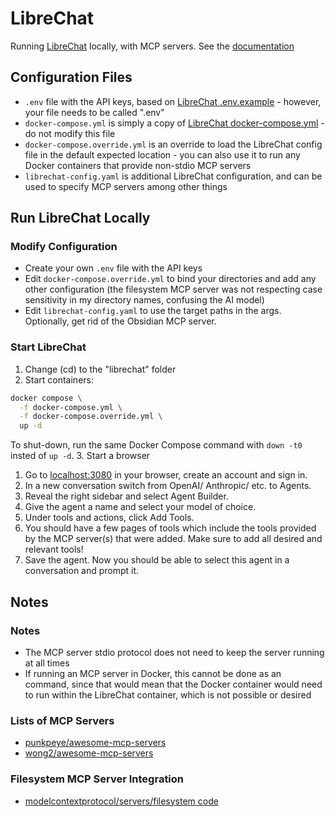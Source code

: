 # LibreChat

Running [LibreChat](https://github.com/danny-avila/LibreChat) locally, with MCP servers. See the [documentation](https://www.librechat.ai/docs)

## Configuration Files

- `.env` file with the API keys, based on [LibreChat .env.example](https://github.com/danny-avila/LibreChat/blob/main/.env.example) - however, your file needs to be called ".env"
- `docker-compose.yml` is simply a copy of [LibreChat docker-compose.yml](https://github.com/danny-avila/LibreChat/blob/main/docker-compose.yml) - do not modify this file
- `docker-compose.override.yml` is an override to load the LibreChat config file in the default expected location - you can also use it to run any Docker containers that provide non-stdio MCP servers
- `librechat-config.yaml` is additional LibreChat configuration, and can be used to specify MCP servers among other things

## Run LibreChat Locally

### Modify Configuration

- Create your own `.env` file with the API keys
- Edit `docker-compose.override.yml` to bind your directories and add any other configuration
  (the filesystem MCP server was not respecting case sensitivity in my directory names, confusing the AI model)
- Edit `librechat-config.yaml` to use the target paths in the args. Optionally, get rid of the Obsidian MCP server.

### Start LibreChat

1. Change (cd) to the "librechat" folder
2. Start containers:
  ```sh
  docker compose \
    -f docker-compose.yml \
    -f docker-compose.override.yml \
    up -d
  ```
  To shut-down, run the same Docker Compose command with `down -t0` insted of `up -d`.
3. Start a browser
  1. Go to [localhost:3080](http://localhost:3080) in your browser, create an account and sign in.
  2. In a new conversation switch from OpenAI/ Anthropic/ etc. to Agents.
  3. Reveal the right sidebar and select Agent Builder.
  4. Give the agent a name and select your model of choice.
  5. Under tools and actions, click Add Tools.
  6. You should have a few pages of tools which include the tools provided by the MCP server(s) that were added. Make sure to add all desired and relevant tools!
  7. Save the agent.
  Now you should be able to select this agent in a conversation and prompt it.



## Notes

### Notes
- The MCP server stdio protocol does not need to keep the server running at all times
- If running an MCP server in Docker, this cannot be done as an command, since that would mean that the Docker container would need to run within the LibreChat container, which is not possible or desired

### Lists of MCP Servers
- [punkpeye/awesome-mcp-servers](https://github.com/punkpeye/awesome-mcp-servers)
- [wong2/awesome-mcp-servers](https://github.com/wong2/awesome-mcp-servers)

### Filesystem MCP Server Integration
- [modelcontextprotocol/servers/filesystem code](https://github.com/modelcontextprotocol/servers/tree/main/src/filesystem)
